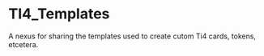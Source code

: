 # TI4_Templates
A nexus for sharing the templates used to create cutom Ti4 cards, tokens, etcetera.

